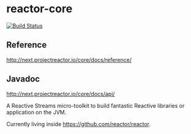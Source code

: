 # reactor-core

[![Build Status](https://drone.io/github.com/reactor/reactor-core/status.png)](https://drone.io/github.com/reactor/reactor-io/latest)

## Reference
http://next.projectreactor.io/core/docs/reference/

## Javadoc
http://next.projectreactor.io/core/docs/api/

A Reactive Streams micro-toolkit to build fantastic Reactive libraries or application on the JVM.

Currently living inside https://github.com/reactor/reactor.
